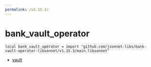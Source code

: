 ```yaml
---
permalink: /v1.15.3/
---
```


# bank_vault_operator

```jsonnet
local bank_vault_operator = import "github.com/jsonnet-libs/bank-vault-operator-libsonnet/v1.15.3/main.libsonnet"
```



* [vault](vault/index.md)